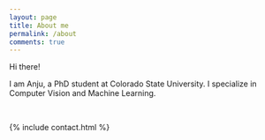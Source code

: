 ```yaml
---
layout: page
title: About me
permalink: /about
comments: true
---
```


<div class="row justify-content-between">
<div class="col-md-8 pr-5">

<p>Hi there!</p>

<p>I am Anju, a PhD student at Colorado State University. I specialize in Computer Vision and Machine Learning.</p>


<br />

{% include contact.html %}

</div>


</div>
